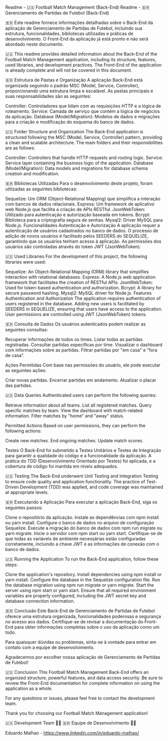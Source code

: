 Readme - 🇺🇸 Football Match Management (Back-End)
Readme - 🇧🇷 Gerenciamento de Partidas de Futebol (Back-End)

🇧🇷 Este readme fornece informações detalhadas sobre o Back-End da aplicação de Gerenciamento de Partidas de Futebol, incluindo sua estrutura, funcionalidades, bibliotecas utilizadas e práticas de desenvolvimento. O Front-End da aplicação já está pronto e não será abordado neste documento.

🇺🇸 This readme provides detailed information about the Back-End of the Football Match Management application, including its structure, features, used libraries, and development practices. The Front-End of the application is already complete and will not be covered in this document.

🇧🇷 Estrutura de Pastas e Organização
A aplicação Back-End está organizada seguindo o padrão MSC (Model, Service, Controller), proporcionando uma estrutura limpa e escalável. As pastas principais e suas responsabilidades são as seguintes:

Controller: Controladores que lidam com as requisições HTTP e a lógica de roteamento.
Service: Camada de serviço que contém a lógica de negócios da aplicação.
Database (Model/Migration): Modelos de dados e migrações para a criação e modificação do esquema do banco de dados.

🇺🇸 Folder Structure and Organization
The Back-End application is structured following the MSC (Model, Service, Controller) pattern, providing a clean and scalable architecture. The main folders and their responsibilities are as follows:

Controller: Controllers that handle HTTP requests and routing logic.
Service: Service layer containing the business logic of the application.
Database (Model/Migration): Data models and migrations for database schema creation and modification.

🇧🇷 Bibliotecas Utilizadas
Para o desenvolvimento deste projeto, foram utilizadas as seguintes bibliotecas:

Sequelize: Um ORM (Object-Relational Mapping) que simplifica a interação com bancos de dados relacionais.
Express: Um framework de aplicativo web Node.js que facilita a criação de APIs RESTful.
JsonWebToken: Utilizado para autenticação e autorização baseada em tokens.
Bcrypt: Biblioteca para a criptografia segura de senhas.
Mysql2: Driver MySQL para Node.js.
Funcionalidades
Autenticação e Autorização
A aplicação requer a autenticação de usuários cadastrados no banco de dados. O processo de adição de novos usuários é facilitado pelos SEEDERS do SEQUELIZE, garantindo que os usuários tenham acesso à aplicação. As permissões dos usuários são controladas através do token JWT (JsonWebToken).

🇺🇸 Used Libraries
For the development of this project, the following libraries were used:

Sequelize: An Object-Relational Mapping (ORM) library that simplifies interaction with relational databases.
Express: A Node.js web application framework that facilitates the creation of RESTful APIs.
JsonWebToken: Used for token-based authentication and authorization.
Bcrypt: A library for secure password hashing.
Mysql2: MySQL driver for Node.js.
Features
Authentication and Authorization
The application requires authentication of users registered in the database. Adding new users is facilitated by SEEDERS in SEQUELIZE, ensuring that users have access to the application. User permissions are controlled using JWT (JsonWebToken) tokens.

🇧🇷 Consulta de Dados
Os usuários autenticados podem realizar as seguintes consultas:

Recuperar informações de todos os times.
Listar todas as partidas registradas.
Consultar partidas específicas por time.
Visualizar o dashboard com informações sobre as partidas.
Filtrar partidas por "em casa" e "fora de casa".

Ações Permitidas
Com base nas permissões do usuário, ele pode executar as seguintes ações:

Criar novas partidas.
Encerrar partidas em andamento.
Atualizar o placar das partidas.

🇺🇸 Data Queries
Authenticated users can perform the following queries:

Retrieve information about all teams.
List all registered matches.
Query specific matches by team.
View the dashboard with match-related information.
Filter matches by "home" and "away" status.

Permitted Actions
Based on user permissions, they can perform the following actions:

Create new matches.
End ongoing matches.
Update match scores.


Testes
O Back-End foi submetido a Testes Unitários e Testes de Integração para garantir a qualidade do código e a funcionalidade da aplicação. A prática do TDD (Desenvolvimento Orientado por Testes) foi aplicada, e a cobertura de código foi mantida em níveis adequados.

🇺🇸 Testing
The Back-End underwent Unit Testing and Integration Testing to ensure code quality and application functionality. The practice of Test-Driven Development (TDD) was applied, and code coverage was maintained at appropriate levels.

🇧🇷 Executando a Aplicação
Para executar a aplicação Back-End, siga os seguintes passos:

Clone o repositório da aplicação.
Instale as dependências com npm install ou yarn install.
Configure o banco de dados no arquivo de configuração Sequelize.
Execute a migração do banco de dados com npm run migrate ou yarn migrate.
Inicie o servidor com npm start ou yarn start.
Certifique-se de que todas as variáveis de ambiente necessárias estão configuradas corretamente, incluindo a chave JWT e as informações de conexão com o banco de dados.

🇺🇸 Running the Application
To run the Back-End application, follow these steps:

Clone the application's repository.
Install dependencies using npm install or yarn install.
Configure the database in the Sequelize configuration file.
Run the database migration using npm run migrate or yarn migrate.
Start the server using npm start or yarn start.
Ensure that all required environment variables are properly configured, including the JWT secret key and database connection information.

🇧🇷 Conclusão
Este Back-End de Gerenciamento de Partidas de Futebol oferece uma estrutura organizada, funcionalidades poderosas e segurança no acesso aos dados. Certifique-se de revisar a documentação do Front-End para obter informações completas sobre o uso da aplicação como um todo.

Para quaisquer dúvidas ou problemas, sinta-se à vontade para entrar em contato com a equipe de desenvolvimento.

Agradecemos por escolher nossa aplicação de Gerenciamento de Partidas de Futebol!

🇺🇸 Conclusion
This Football Match Management Back-End offers an organized structure, powerful features, and data access security. Be sure to review the Front-End documentation for complete information on using the application as a whole.

For any questions or issues, please feel free to contact the development team.

Thank you for choosing our Football Match Management application!


🇺🇸 Development Team 🧑‍💻
🇧🇷 Equipe de Desenvolvimento 🧑‍💻

Eduardo Malhao - https://www.linkedin.com/in/eduardo-malhao/












